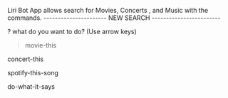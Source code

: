 Liri Bot
App allows search for Movies, Concerts , and Music with the commands.
---------------------- NEW SEARCH ------------------------

? what do you want to do? (Use arrow keys)

> movie-this

concert-this

spotify-this-song

do-what-it-says